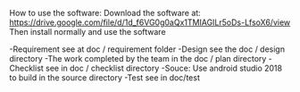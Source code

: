 How to use the software: Download the software at: https://drive.google.com/file/d/1d_f6VG0g0aQx1TMIAGILr5oDs-LfsoX6/view Then install normally and use the software

-Requirement see at doc / requirement folder -Design see the doc / design directory -The work completed by the team in the doc / plan directory -Checklist see in doc / checklist directory -Souce: Use android studio 2018 to build in the source directory -Test see in doc/test
